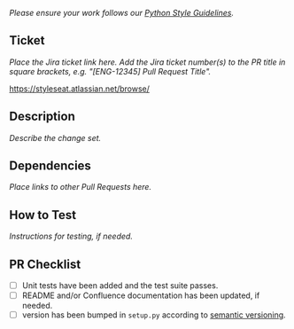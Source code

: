 *Please ensure your work follows our [Python Style Guidelines](https://styleseat.atlassian.net/wiki/spaces/EN/pages/102138250/Python+Style+Guide).*

Ticket
---
*Place the Jira ticket link here. Add the Jira ticket number(s) to the PR title in square brackets, e.g. "[ENG-12345] Pull Request Title".*

https://styleseat.atlassian.net/browse/<ticket-number>

Description
---
*Describe the change set.*

Dependencies
---
*Place links to other Pull Requests here.*

How to Test
---
*Instructions for testing, if needed.*

PR Checklist
---
- [ ] Unit tests have been added and the test suite passes.
- [ ] README and/or Confluence documentation has been updated, if needed.
- [ ]  version has been bumped in `setup.py` according to [semantic versioning](https://semver.org/).
